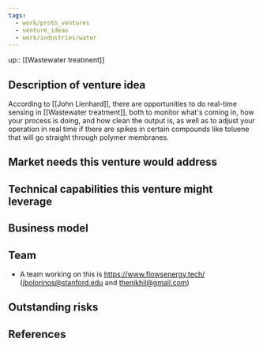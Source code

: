 ```yaml
---
tags:
  - work/proto_ventures
  - venture_ideas
  - work/industries/water
---
```

up:: [[Wastewater treatment]]

## Description of venture idea
According to [[John Lienhard]], there are opportunities to do real-time sensing in [[Wastewater treatment]], both to monitor what's coming in, how your process is doing, and how clean the output is, as well as to adjust your operation in real time if there are spikes in certain compounds like toluene that will go straight through polymer membranes.

## Market needs this venture would address


## Technical capabilities this venture might leverage


## Business model


## Team
- A team working on this is https://www.flowsenergy.tech/ (jbolorinos@stanford.edu and thenikhil@gmail.com)

## Outstanding risks


## References
